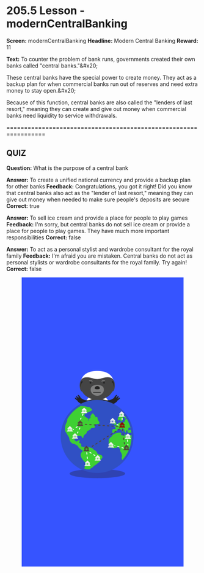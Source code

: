 # 205.5 Lesson - modernCentralBanking

**Screen:** modernCentralBanking
**Headline:** Modern Central Banking
**Reward:** 11

**Text:** To counter the problem of bank runs, governments created their own banks called &quot;central banks.&quot;&amp;#x20;

These central banks have the special power to create money. They act as a backup plan for when commercial banks run out of reserves and need extra money to stay open.&amp;#x20;

Because of this function, central banks are also called the &quot;lenders of last resort,&quot; meaning they can create and give out money when commercial banks need liquidity to service withdrawals.


=================================================================

## QUIZ

**Question:** What is the purpose of a central bank

**Answer:** To create a unified national currency and provide a backup plan for other banks
**Feedback:** Congratulations, you got it right! Did you know that central banks also act as the &quot;lender of last resort,&quot; meaning they can give out money when needed to make sure people&#x27;s deposits are secure
**Correct:** true

**Answer:** To sell ice cream and provide a place for people to play games
**Feedback:** I&#x27;m sorry, but central banks do not sell ice cream or provide a place for people to play games. They have much more important responsibilities
**Correct:** false

**Answer:** To act as a personal stylist and wardrobe consultant for the royal family
**Feedback:** I&#x27;m afraid you are mistaken. Central banks do not act as personal stylists or wardrobe consultants for the royal family. Try again!
**Correct:** false


<figure><img src="../.gitbook/assets/205-05.png" alt=""><figcaption></figcaption></figure>


